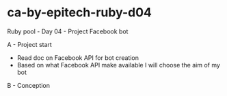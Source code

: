 # ca-by-epitech-ruby-d04
Ruby pool - Day 04 - Project Facebook bot

A - Project start
- Read doc on Facebook API for bot creation
- Based on what Facebook API make available I will choose the aim of my bot

B - Conception
